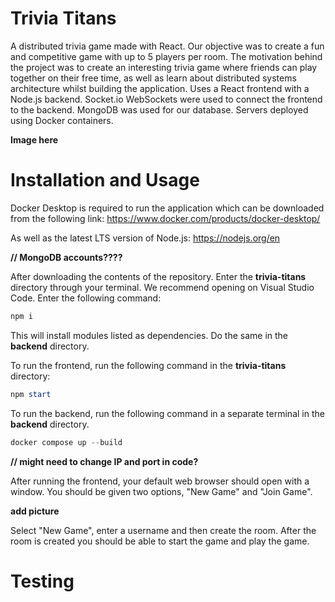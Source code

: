 # Trivia Titans
A distributed trivia game made with React. Our objective was to create a fun and competitive game with up to 5 players per room. The motivation behind the project was to create an interesting trivia game where friends can play together on their free time, as well as learn about distributed systems architecture whilst building the application. Uses a React frontend with a Node.js backend. Socket.io WebSockets were used to connect the frontend to the backend. MongoDB was used for our database. Servers deployed using Docker containers.

**Image here**

# Installation and Usage
Docker Desktop is required to run the application which can be downloaded from the following link:
https://www.docker.com/products/docker-desktop/

As well as the latest LTS version of Node.js: https://nodejs.org/en

**// MongoDB accounts????**

After downloading the contents of the repository. Enter the **trivia-titans** directory through your terminal. We recommend opening on Visual Studio Code. Enter the following command:

```powershell
npm i
```

This will install modules listed as dependencies. Do the same in the **backend** directory.

To run the frontend, run the following command in the **trivia-titans** directory:

```powershell
npm start
```

To run the backend, run the following command in a separate terminal in the **backend** directory.

```powershell
docker compose up --build
```
**// might need to change IP and port in code?**

After running the frontend, your default web browser should open with a window. You should be given two options, "New Game" and "Join Game".

**add picture**

Select "New Game", enter a username and then create the room. After the room is created you should be able to start the game and play the game.
# Testing
